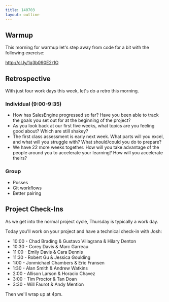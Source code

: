 ```yaml
---
title: 140703
layout: outline
---
```


## Warmup

This morning for warmup let's step away from code for a bit with the following
exercise:

http://cl.ly/1q3b090E2r1O

## Retrospective

With just four work days this week, let's do a retro this morning.

### Individual (9:00-9:35)

* How has SalesEngine progressed so far? Have you been able to track the goals
you set out for at the beginning of the project?
* As you look back at our first five weeks, what topics are you feeling good
about? Which are still shakey?
* The first class assessment is early next week. What parts will you excel, and
what will you struggle with? What should/could you do to prepare?
* We have 22 more weeks together. How will you take advantage of the people
around you to accelerate your learning? How will you accelerate theirs?

### Group

* Posses
* Git workflows
* Better pairing

## Project Check-Ins

As we get into the normal project cycle, Thursday is typically a work day.

Today you'll work on your project and have a technical check-in with Josh:

* 10:00 - Chad Brading & Gustavo Villagrana & Hilary Denton
* 10:30 - Corey Davis & Marc Garreau
* 11:00 - Emily Davis & Cara Dennis
* 11:30 - Robert Gu & Jessica Goulding
* 1:00 - Jonmichael Chambers & Eric Fransen
* 1:30 - Alan Smith & Andrew Watkins
* 2:00 - Allison Larson & Horacio Chavez
* 3:00 - Tim Proctor & Tan Doan
* 3:30 - Will Faurot & Andy Mention

Then we'll wrap up at 4pm.
